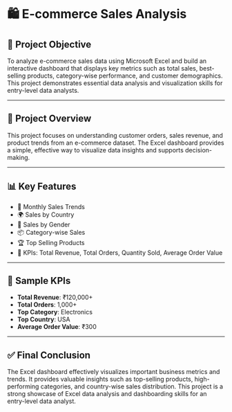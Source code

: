 # 🛍️ E-commerce Sales Analysis
## 🎯 Project Objective

To analyze e-commerce sales data using Microsoft Excel and build an interactive dashboard that displays key metrics such as total sales, best-selling products, category-wise performance, and customer demographics. This project demonstrates essential data analysis and visualization skills for entry-level data analysts.

---

## 📁 Project Overview

This project focuses on understanding customer orders, sales revenue, and product trends from an e-commerce dataset. The Excel dashboard provides a simple, effective way to visualize data insights and supports decision-making.

---

## 📊 Key Features

- 📆 Monthly Sales Trends
- 🌍 Sales by Country
- 👤 Sales by Gender
- 📦 Category-wise Sales
- 🏆 Top Selling Products
- 📌 KPIs: Total Revenue, Total Orders, Quantity Sold, Average Order Value

---







## 📌 Sample KPIs

- **Total Revenue**: ₹120,000+  
- **Total Orders**: 1,000+  
- **Top Category**: Electronics  
- **Top Country**: USA  
- **Average Order Value**: ₹300  

---

## ✅ Final Conclusion

The Excel dashboard effectively visualizes important business metrics and trends. It provides valuable insights such as top-selling products, high-performing categories, and country-wise sales distribution. This project is a strong showcase of Excel data analysis and dashboarding skills for an entry-level data analyst.
